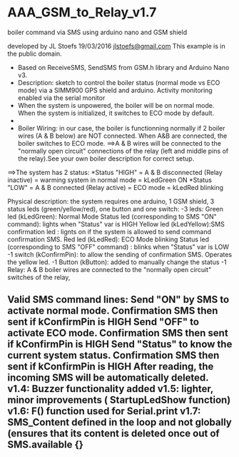 # AAA_GSM_to_Relay_v1.7
boiler command via SMS using arduino nano and GSM shield

developed by JL Stoefs 19/03/2016 jlstoefs@gmail.com This example is in the public domain.
 * Based on ReceiveSMS, SendSMS from GSM.h library and Arduino Nano v3.
 * Description: sketch to control the boiler status (normal mode vs ECO mode) via a SIMM900 GPS shield and arduino. Activity monitoring enabled via the serial monitor
 * When the system is unpowered, the boiler will be on normal mode. When the system is initialized, it switches to ECO mode by default.
 * 
 * Boiler Wiring: in our case, the boiler is functionning normally if 2 boiler wires (A & B below) are NOT connected. When A&B are connected, the boiler switches to ECO mode. 
 ==>A & B wires will be connected to the "normally open circuit" connections of the relay (left and middle pins of the relay).See your own boiler description for correct setup.

 ==>The system has 2 status:
              *Status "HIGH" = A & B disconnected (Relay inactive) = warming system in normal mode = kLedGreen ON
              *Status "LOW" =  A & B connected (Relay active) = ECO mode = kLedRed blinking

Physical description: the system requires one arduino, 1 GSM shield, 3 status leds (green/yellow/red), one button and one switch:
-3 leds:  Green led (kLedGreen): Normal Mode Status led (corresponding to SMS "ON" command): lights when "Status" var is HIGH 
          Yellow led (kLedYellow):SMS confirmation led : lignts on if the system is allowed to send command confirmation SMS.
          Red led (kLedRed): ECO Mode blinking Status led (corresponding to SMS "OFF" command) : blinks when "Status" var is LOW 
-1 switch (kConfirmPin): to allow the sending of confirmation SMS. Operates the yellow led.
-1 Button (kButton): added to manually change the status
-1 Relay: A & B boiler wires are connected to the "normally open circuit" switches of the relay, 

Valid SMS command lines:
 Send "ON" by SMS to activate normal mode. Confirmation SMS then sent if kConfirmPin is HIGH
 Send "OFF" to activate ECO mode. Confirmation SMS then sent if kConfirmPin is HIGH
 Send "Status" to know the current system status. Confirmation SMS then sent if kConfirmPin is HIGH
 After reading, the incoming SMS will be automatically deleted. 
v1.4: Buzzer functionality added
v1.5: lighter, minor improvements ( StartupLedShow function)
v1.6: F() function used for Serial.print
v1.7: SMS_Content defined in the loop and not globally (ensures that its content is deleted once out of SMS.available {}
-------------------------------------------------------------------------------------------------------
